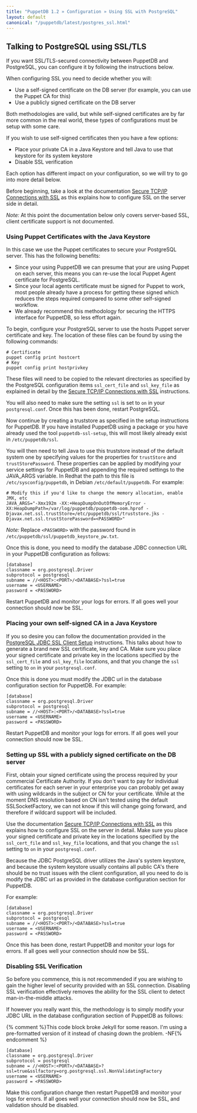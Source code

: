 ```yaml
---
title: "PuppetDB 1.2 » Configuration » Using SSL with PostgreSQL"
layout: default
canonical: "/puppetdb/latest/postgres_ssl.html"
---
```


## Talking to PostgreSQL using SSL/TLS

If you want SSL/TLS-secured connectivity between PuppetDB and PostgreSQL, you can configure it by following the instructions below.

When configuring SSL you need to decide whether you will:

* Use a self-signed certificate on the DB server (for example, you can use the Puppet CA for this)
* Use a publicly signed certificate on the DB server

Both methodologies are valid, but while self-signed certificates are by far more common in the real world, these types of configurations must be setup with some care.

If you wish to use self-signed certificates then you have a few options:

* Place your private CA in a Java Keystore and tell Java to use that keystore for its system keystore
* Disable SSL verification

Each option has different impact on your configuration, so we will try to go into more detail below.

Before beginning, take a look at the documentation [Secure TCP/IP Connections with SSL](http://www.postgresql.org/docs/current/static/ssl-tcp.html) as this explains how to configure SSL on the server side in detail.

*Note:* At this point the documentation below only covers server-based SSL, client certificate support is not documented.

### Using Puppet Certificates with the Java Keystore

In this case we use the Puppet certificates to secure your PostgreSQL server. This has the following benefits:

* Since your using PuppetDB we can presume that your are using Puppet on each server, this means you can re-use the local Puppet Agent certificate for PostgreSQL.
* Since your local agents certificate must be signed for Puppet to work, most people already have a process for getting these signed which reduces the steps required compared to some other self-signed workflow.
* We already recommend this methodology for securing the HTTPS interface for PuppetDB, so less effort again.

To begin, configure your PostgreSQL server to use the hosts Puppet server certificate and key. The location of these files can be found by using the following commands:

    # Certificate
    puppet config print hostcert
    # Key
    puppet config print hostprivkey

These files will need to be copied to the relevant directories as specified by the PostgreSQL configuration items `ssl_cert_file` and `ssl_key_file` as explained in detail by the [Secure TCP/IP Connections with SSL](http://www.postgresql.org/docs/current/static/ssl-tcp.html) instructions.

You will also need to make sure the setting `ssl` is set to `on` in your `postgresql.conf`. Once this has been done, restart PostgreSQL.

Now continue by creating a truststore as specified in the setup instructions for PuppetDB. If you have installed PuppetDB using a package or you have already used the tool `puppetdb-ssl-setup`, this will most likely already exist in `/etc/puppetdb/ssl`.

You will then need to tell Java to use this truststore instead of the default system one by specifying values for the properties for `trustStore` and `trustStorePassword`. These properties can be applied by modifying your service settings for PuppetDB and appending the required settings to the JAVA_ARGS variable. In Redhat the path to this file is `/etc/sysconfig/puppetdb`, in Debian `/etc/default/puppetdb`. For example:

    # Modify this if you'd like to change the memory allocation, enable JMX, etc
    JAVA_ARGS="-Xmx192m -XX:+HeapDumpOnOutOfMemoryError -XX:HeapDumpPath=/var/log/puppetdb/puppetdb-oom.hprof -Djavax.net.ssl.trustStore=/etc/puppetdb/ssl/truststore.jks -Djavax.net.ssl.trustStorePassword=<PASSWORD>"

*Note:* Replace `<PASSWORD>` with the password found in `/etc/puppetdb/ssl/puppetdb_keystore_pw.txt`.

Once this is done, you need to modify the database JDBC connection URL in your PuppetDB configuration as follows:

    [database]
    classname = org.postgresql.Driver
    subprotocol = postgresql
    subname = //<HOST>:<PORT>/<DATABASE>?ssl=true
    username = <USERNAME>
    password = <PASSWORD>

Restart PuppetDB and monitor your logs for errors. If all goes well your connection should now be SSL.

### Placing your own self-signed CA in a Java Keystore

If you so desire you can follow the documentation provided in the [PostgreSQL JDBC SSL Client Setup](http://jdbc.postgresql.org/documentation/head/ssl-client.html) instructions. This talks about how to generate a brand new SSL certificate, key and CA. Make sure you place your signed certificate and private key in the locations specified by the `ssl_cert_file` and `ssl_key_file` locations, and that you change the `ssl` setting to `on` in your `postgresql.conf`.

Once this is done you must modify the JDBC url in the database configuration section for PuppetDB. For example:

    [database]
    classname = org.postgresql.Driver
    subprotocol = postgresql
    subname = //<HOST>:<PORT>/<DATABASE>?ssl=true
    username = <USERNAME>
    password = <PASSWORD>

Restart PuppetDB and monitor your logs for errors. If all goes well your connection should now be SSL.

### Setting up SSL with a publicly signed certificate on the DB server

First, obtain your signed certificate using the process required by your commercial Certificate Authority. If you don't want to pay for individual certificates for each server in your enterprise you can probably get away with using wildcards in the subject or CN for your certificate. While at the moment DNS resolution based on CN isn't tested using the default SSLSocketFactory, we can not know if this will change going forward, and therefore if wildcard support will be included.

Use the documentation [Secure TCP/IP Connections with SSL](http://www.postgresql.org/docs/current/static/ssl-tcp.html) as this explains how to configure SSL on the server in detail. Make sure you place your signed certificate and private key in the locations specified by the `ssl_cert_file` and `ssl_key_file` locations, and that you change the `ssl` setting to `on` in your `postgresql.conf`.

Because the JDBC PostgreSQL driver utilizes the Java's system keystore, and because the system keystore usually contains all public CA's there should be no trust issues with the client configuration, all you need to do is modify the JDBC url as provided in the database configuration section for PuppetDB.


For example:

    [database]
    classname = org.postgresql.Driver
    subprotocol = postgresql
    subname = //<HOST>:<PORT>/<DATABASE>?ssl=true
    username = <USERNAME>
    password = <PASSWORD>

Once this has been done, restart PuppetDB and monitor your logs for errors. If all goes well your connection should now be SSL.

### Disabling SSL Verification

So before you commence, this is not recommended if you are wishing to gain the higher level of security provided with an SSL connection. Disabling SSL verification effectively removes the ability for the SSL client to detect man-in-the-middle attacks.

If however you really want this, the methodology is to simply modify your JDBC URL in the database configuration section of PuppetDB as follows:

{% comment %}This code block broke Jekyll for some reason. I'm using a pre-formatted version of it instead of chasing down the problem. -NF{% endcomment %}

<pre><code>[database]
classname = org.postgresql.Driver
subprotocol = postgresql
subname = //&lt;HOST&gt;:&lt;PORT&gt;/&lt;DATABASE&gt;?ssl=true&amp;sslfactory=org.postgresql.ssl.NonValidatingFactory
username = &lt;USERNAME&gt;
password = &lt;PASSWORD&gt;
</code></pre>

Make this configuration change then restart PuppetDB and monitor your logs for errors. If all goes well your connection should now be SSL, and validation should be disabled.
